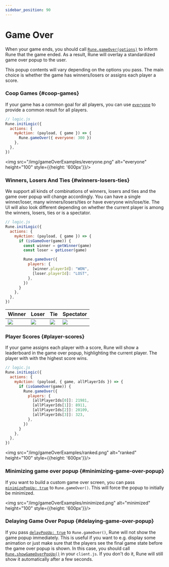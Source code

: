 ```yaml
---
sidebar_position: 90
---
```


# Game Over

When your game ends, you should call [`Rune.gameOver(options)`](../api-reference.md#runegameoveroptions) to inform Rune that the game ended. As a result, Rune will overlay a standardized game over popup to the user.

This popup contents will vary depending on the options you pass. The main choice is whether the game has winners/losers or assigns each player a score.


### Coop Games {#coop-games}

If your game has a common goal for all players, you can use [`everyone`](../api-reference.md#everyone-game-over) to provide a common result for all players.

```js
// logic.js
Rune.initLogic({
  actions: {
    myAction: (payload, { game }) => {
      Rune.gameOver({ everyone: 300 })
    },
  },
})
```

<img src="/img/gameOverExamples/everyone.png" alt="everyone" height="100" style={{height: '600px'}}/>


### Winners, Losers And Ties {#winners-losers-ties}

We support all kinds of combinations of winners, losers and ties and the game over popup will change accordingly. You can have a single winner/loser, many winners/losers/ties or have everyone win/lose/tie. The UI will also look different depending on whether the current player is among the winners, losers, ties or is a spectator.

```js
// logic.js
Rune.initLogic({
  actions: {
    myAction: (payload, { game }) => {
      if (isGameOver(game)) {
        const winner = getWinner(game)
        const loser = getLoser(game)

        Rune.gameOver({
          players: {
            [winner.playerId]: "WON",
            [loser.playerId]: "LOST",
          },
        })
      }
    },
  },
})
```

| Winner                             | Loser                               | Tie                                | Spectator                                |
|------------------------------------|-------------------------------------|------------------------------------|------------------------------------------|
| ![](/img/gameOverExamples/win.png) | ![](/img/gameOverExamples/lose.png) | ![](/img/gameOverExamples/tie.png) | ![](/img/gameOverExamples/spectator.png) |

### Player Scores {#player-scores}

If your game assigns each player with a score, Rune will show a leaderboard in the game over popup, highlighting the current player. The player with with the highest score wins.


```js
// logic.js
Rune.initLogic({
  actions: {
    myAction: (payload, { game, allPlayerIds }) => {
      if (isGameOver(game)) {
        Rune.gameOver({
          players: {
            [allPlayerIds[0]]: 21981,
            [allPlayerIds[1]]: 8911,
            [allPlayerIds[2]]: 20109,
            [allPlayerIds[3]]: 323,
          },
        })
      }
    },
  },
})
```


<img src="/img/gameOverExamples/ranked.png" alt="ranked" height="100" style={{height: '600px'}}/>

### Minimizing game over popup {#minimizing-game-over-popup}

If you want to build a custom game over screen, you can pass [`minimizePopUp: true`](../api-reference.md#minimizepopup-boolean) to `Rune.gameOver()`. This will force the popup to initially be minimized.

<img src="/img/gameOverExamples/minimized.png" alt="minimized" height="100" style={{height: '600px'}}/>

### Delaying Game Over Popup {#delaying-game-over-popup}

If you pass [`delayPopUp: true`](../api-reference.md#delaypopup-boolean) to `Rune.gameOver()`, Rune will not show the game popup immediately. This is useful if you want to e.g. display some animation or just make sure that the players see the final game state before the game over popup is shown. In this case, you should call [`Rune.showGameOverPopUp()`](../api-reference.md#runeshowgameoverpopup) in your `client.js`. If you don't do it, Rune will still show it automatically after a few seconds.
